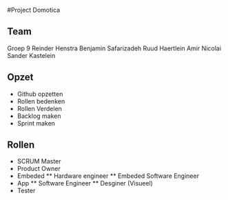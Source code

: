 #Project Domotica

## Team
Groep 9
Reinder Henstra
Benjamin Safarizadeh
Ruud Haertlein
Amir Nicolai
Sander Kastelein

## Opzet
* Github opzetten
* Rollen bedenken
* Rollen Verdelen
* Backlog maken
* Sprint maken


## Rollen
* SCRUM Master
* Product Owner
* Embeded
** Hardware engineer
** Embeded Software Engineer
* App
** Software Engineer
** Desginer (Visueel)
* Tester
